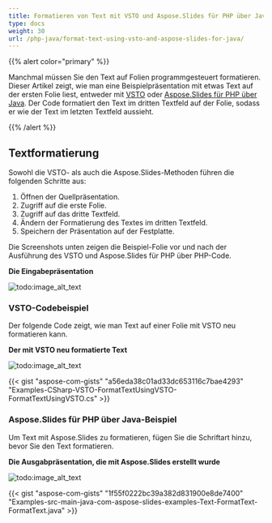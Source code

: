 ```yaml
---
title: Formatieren von Text mit VSTO und Aspose.Slides für PHP über Java
type: docs
weight: 30
url: /php-java/format-text-using-vsto-and-aspose-slides-for-java/
---
```


{{% alert color="primary" %}} 

Manchmal müssen Sie den Text auf Folien programmgesteuert formatieren. Dieser Artikel zeigt, wie man eine Beispielpräsentation mit etwas Text auf der ersten Folie liest, entweder mit [VSTO](/slides/php-java/format-text-using-vsto-and-aspose-slides-for-java/) oder [Aspose.Slides für PHP über Java](/slides/php-java/format-text-using-vsto-and-aspose-slides-for-java/). Der Code formatiert den Text im dritten Textfeld auf der Folie, sodass er wie der Text im letzten Textfeld aussieht.

{{% /alert %}} 
## **Textformatierung**
Sowohl die VSTO- als auch die Aspose.Slides-Methoden führen die folgenden Schritte aus:

1. Öffnen der Quellpräsentation.
1. Zugriff auf die erste Folie.
1. Zugriff auf das dritte Textfeld.
1. Ändern der Formatierung des Textes im dritten Textfeld.
1. Speichern der Präsentation auf der Festplatte.

Die Screenshots unten zeigen die Beispiel-Folie vor und nach der Ausführung des VSTO und Aspose.Slides für PHP über PHP-Code.

**Die Eingabepräsentation** 

![todo:image_alt_text](format-text-using-vsto-and-aspose-slides-for-java_1.png)
### **VSTO-Codebeispiel**
Der folgende Code zeigt, wie man Text auf einer Folie mit VSTO neu formatieren kann.

**Der mit VSTO neu formatierte Text** 

![todo:image_alt_text](format-text-using-vsto-and-aspose-slides-for-java_2.png)

{{< gist "aspose-com-gists" "a56eda38c01ad33dc653116c7bae4293" "Examples-CSharp-VSTO-FormatTextUsingVSTO-FormatTextUsingVSTO.cs" >}}


### **Aspose.Slides für PHP über Java-Beispiel**
Um Text mit Aspose.Slides zu formatieren, fügen Sie die Schriftart hinzu, bevor Sie den Text formatieren.

**Die Ausgabpräsentation, die mit Aspose.Slides erstellt wurde** 

![todo:image_alt_text](format-text-using-vsto-and-aspose-slides-for-java_3.png)

{{< gist "aspose-com-gists" "1f55f0222bc39a382d831900e8de7400" "Examples-src-main-java-com-aspose-slides-examples-Text-FormatText-FormatText.java" >}}